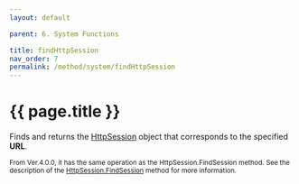 ```yaml
---
layout: default

parent: 6. System Functions

title: findHttpSession
nav_order: 7
permalink: /method/system/findHttpSession
---
```




# {{ page.title }}

Finds and returns the [HttpSession]() object that corresponds to the specified <b>URL</b>.

<small> From Ver.4.0.0, it has the same operation as the HttpSession.FindSession method. See the description of the [HttpSession.FindSession]()  method for more information. </small>


